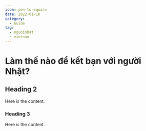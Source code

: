 ```yaml
---
icon: pen-to-square
date: 2022-01-10
category:
  - Guide
tag:
  - nguoinhat
  - vietnam
---
```


# Làm thế nào để kết bạn với người Nhật?

## Heading 2

Here is the content.

### Heading 3

Here is the content.
